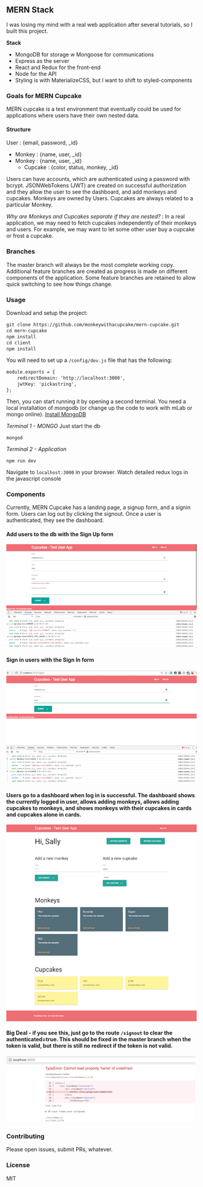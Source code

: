 ## MERN Stack
I was losing my mind with a real web application after several tutorials, so I built this project.

**Stack**
 + MongoDB for storage w Mongoose for communications
 + Express as the server
 + React and Redux for the front-end
 + Node for the API
 + Styling is with MaterializeCSS, but I want to shift to styled-components

### Goals for MERN Cupcake
MERN cupcake is a test environment that eventually could be used for applications where users have their own nested data.

#### Structure
User : {email, password, _id}
 - Monkey : {name, user, _id}
 - Monkey : {name, user, _id}
    - Cupcake : {color, status, monkey, _id}

Users can have accounts, which are authenticated using a password with bcrypt. JSONWebTokens (JWT) are created on successful authorization and they allow the user to see the dashboard, and add monkeys and cupcakes.
Monkeys are owned by Users. Cupcakes are always related to a particular Monkey.

*Why are Monkeys and Cupcakes separate if they are nested?* : In a real application, we may need to fetch cupcakes independently of their monkeys and users. For example, we may want to let some other user buy a cupcake or frost a cupcake.

### Branches
The master branch will always be the most complete working copy.
Additional feature branches are created as progress is made on different components of the application. Some feature branches are retained to allow quick switching to see how things change.

### Usage

Download and setup the project:
```
git clone https://github.com/monkeywithacupcake/mern-cupcake.git
cd mern-cupcake
npm install
cd client
npm install
```

You will need to set up a `/config/dev.js` file that has the following:

```
module.exports = {
    redirectDomain: 'http://localhost:3000',
    jwtKey: 'pickastring',
};

```

Then, you can start running it by opening a second terminal. You need a local installation of mongodb (or change up the code to work with mLab or mongo online). [Install MongoDB](https://docs.mongodb.com/manual/installation/)

*Terminal 1 - MONGO* Just start the db
```
mongod
```

*Terminal 2 - Application*
```
npm run dev
```

Navigate to `localhost:3000` in your browser. Watch detailed redux logs in the javascript console

### Components
Currently, MERN Cupcake has a landing page, a signup form, and a signin form. Users can log out by clicking the signout. Once a user is authenticated, they see the dashboard.

#### Add users to the db with the Sign Up form
![SignUp Form Screenshot](/screenshots/signupform.png)

#### Sign in users with the Sign In form
![SignIn Form Screenshot](/screenshots/signinform.png)

#### Users go to a dashboard when log in is successful. The dashboard shows the currently logged in user, allows adding monkeys, allows adding cupcakes to monkeys, and shows monkeys with their cupcakes in cards and cupcakes alone in cards.
![Dashboard Screenshot](/screenshots/userdash.png)

#### Big Deal - if you see this, just go to the route `/signout` to clear the authenticated=true. This should be fixed in the master branch when the token is valid, but there is still no redirect if the token is not valid. 
![Dashboard Screenshot](/screenshots/needtosignout.png)

### Contributing
Please open issues, submit PRs, whatever.

### License
MIT
